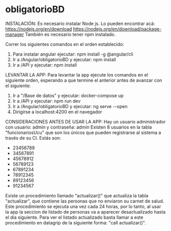 # obligatorioBD

INSTALACIÓN:
Es necesario instalar Node js. Lo pueden encontrar acá: https://nodejs.org/en/download https://nodejs.org/en/download/package-manager
También es necesario tener npm instalado. 

Correr los siguientes comandos en el orden establecido:
1) Para instalar angular ejecutar: npm install -g @angular/cli
2) Ir a /Angular/obligatorioBD y ejecutar: npm install
3) Ir a /API y ejecutar: npm install


LEVANTAR LA APP:
Para levantar la app ejecute los comandos en el siguiente orden, esperando a que termine el anterior antes de avanzar con el siguiente:
1) Ir a "/Base de datos" y ejecutar: docker-compose up
2) Ir a /API y ejecutar: npm run dev
3) Ir a /Angular/obligatorioBD y ejecutar: ng serve --open
4) Dirigirse a localhost:4200 en el navegador

CONSIDERACIONES ANTES DE USAR LA APP:
Hay un usuario administrador con usuario: admin y contraseña: admin
Existen 8 usuarios en la tabla "funcionariosUcu" que son los únicos que pueden registrarse al sistema a través de su CI. 
Estás son: 
  - 23456789
  - 34567891
  - 45678912
  - 56789123
  - 67891234
  - 78912345
  - 89123456
  - 91234567

Existe un procedimiento llamado "actualizar()" que actualiza la tabla "actualizar", que contiene las personas que no enviaron su carnet de salud.
Este procedimiento se ejecuta una vez cada 24 horas, por lo tanto, al usar la app la seccion de listado de personas va a aparecer desactualizado 
hasta el dia siguiente.
Para ver el listado actualizado basta llamar a este procedimiento en datagrip de la siguiente forma: "call actualizar()".

